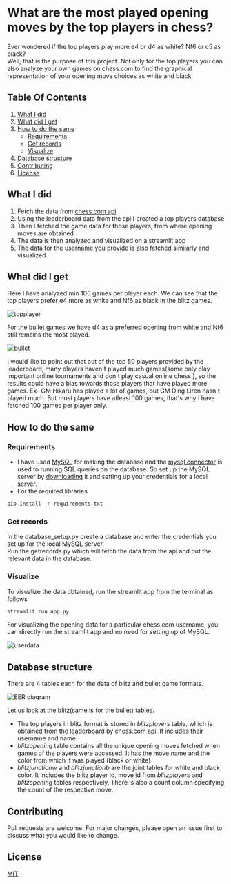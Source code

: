 # What are the most played opening moves by the top players in chess?

Ever wondered if the top players play more e4 or d4 as white? Nf6 or c5 as black? \
Well, that is the purpose of this project. Not only for the top players you can also analyze your own games on chess.com to find the graphical representation of your opening move choices as white and black.

## Table Of Contents

1. [What I did](#what-i-did)
2. [What did I get](#What-did-I-get)
3. [How to do the same](#how-to-do-the-same)
    - [Requirements](#requirements)
    - [Get records](#get-records)
    - [Visualize](#visualize)
4. [Database structure](#database-structure)
5. [Contributing](#contributing)
6. [License](#license)

## What I did

1. Fetch the data from [chess.com api](https://www.chess.com/news/view/published-data-api)
2. Using the leaderboard data from the api I created a top players database
3. Then I fetched the game data for those players, from where opening moves are obtained
4. The data is then analyzed and visualized on a streamlit app
5. The data for the username you provide is also fetched similarly and visualized

## What did I get
Here I have analyzed min 100 games per player each. We can see that the top players prefer e4 more as white and Nf6 as black in the blitz games.

![topplayer](Images/topplayers.png)

For the bullet games we have d4 as a preferred opening from white and Nf6 still remains the most played.

![bullet](Images/bullet.png)

I would like to point out that out of the top 50 players provided by the leaderboard, many players haven't played much games(some only play important online tournaments and don't play casual online chess ), so the results could have a bias towards those players that have played more games. Ex- GM Hikaru has played a lot of games, but GM Ding Liren hasn't played much. But most players have atleast 100 games, that's why I have fetched 100 games per player only.


## How to do the same
### Requirements
- I have used [MySQL](https://www.mysql.com/) for making the database and the [mysql connector](https://pypi.org/project/mysql-connector-python/) is used to running SQL queries on the database. So set up the MySQL server by [downloading](https://dev.mysql.com/downloads/installer/) it and setting up your credentials for a local server.
- For the required libraries
```bash
pip install -r requirements.txt
```
### Get records
In the database_setup.py create a database and enter the credentials you set up for the local MySQL server. \
Run the getrecords.py which will fetch the data from the api and put the relevant data in the database.
### Visualize
To visualize the data obtained, run the streamlit app from the terminal as follows
```bash
streamlit run app.py
```
For visualizing the opening data for a particular chess.com username, you can directly run the streamlit app and no need for setting up of MySQL.

![userdata](Images/username.png)

## Database structure
There are 4 tables each for the data of blitz and bullet game formats.

![EER diagram](Images/eer.png)

Let us look at the blitz(same is for the bullet) tables.
- The top players in blitz format is stored in _blitzplayers_ table, which is obtained from the [leaderboard](https://api.chess.com/pub/leaderboards) by chess.com api. It includes their username and name.
- _blitzopening_ table contains all the unique opening moves fetched when games of the players were accessed. It has the move name and the color from which it was played (black or white)
- _blitzjunctionw_ and _blitzjunctionb_ are the joint tables for white and black color. It includes the blitz player id, move id from _blitzplayers_ and _blitzopening_ tables respectively.  There is also a count column specifying the count of the respective move.


## Contributing
Pull requests are welcome. For major changes, please open an issue first to discuss what you would like to change.

## License
[MIT](https://choosealicense.com/licenses/mit/)
